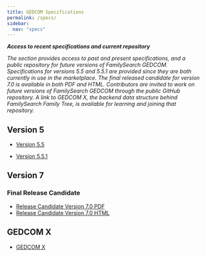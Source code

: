 ```yaml
---
title: GEDCOM Specifications
permalink: /specs/
sidebar:
  nav: "specs"
---
```

***Access to recent specifications and current repository***

*The section provides access to past and present specifications, and a public repository for future versions of FamilySearch GEDCOM. Specifications for versions 5.5 and 5.5.1 are provided since they are both currently in use in the marketplace.  The final released candidate for version 7.0 is available in both PDF and HTML. Contributors are invited to work on future versions of FamilySearch GEDCOM through the public GitHub repository. A link to GEDCOM X, the backend data structure behind FamilySearch Family Tree, is available for learning and joining that repository.*

## Version 5

- [Version 5.5](/specifications/ged55.pdf)

- [Version 5.5.1](/specifications/ged551.pdf)

## Version 7

### Final Release Candidate

<!-- - Release Candidate Version 7.0 PDF (coming soon) -->
<!-- - Release Candidate Version 7.0 HTML (coming soon) -->
- [Release Candidate Version 7.0 PDF](/specifications/gedcom7-rc.pdf) 
- [Release Candidate Version 7.0 HTML](/specifications/GEDCOM7rc.html)

## GEDCOM X

- [GEDCOM X](http://gedcomx.org)



